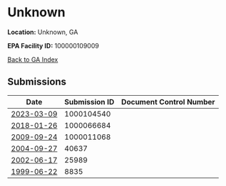 # Unknown

**Location:** Unknown, GA

**EPA Facility ID:** 100000109009

[Back to GA Index](../../index.md)

## Submissions

| Date | Submission ID | Document Control Number |
|------|--------------|-------------------------|
| [2023-03-09](submissions/1000104540.md) | 1000104540 |  |
| [2018-01-26](submissions/1000066684.md) | 1000066684 |  |
| [2009-09-24](submissions/1000011068.md) | 1000011068 |  |
| [2004-09-27](submissions/40637.md) | 40637 |  |
| [2002-06-17](submissions/25989.md) | 25989 |  |
| [1999-06-22](submissions/8835.md) | 8835 |  |
